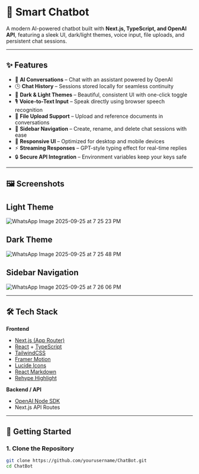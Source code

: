 # 🤖 Smart Chatbot  

A modern AI-powered chatbot built with **Next.js, TypeScript, and OpenAI API**, featuring a sleek UI, dark/light themes, voice input, file uploads, and persistent chat sessions.  

---

## ✨ Features  

- 💬 **AI Conversations** – Chat with an assistant powered by OpenAI  
- 🕒 **Chat History** – Sessions stored locally for seamless continuity  
- 🎨 **Dark & Light Themes** – Beautiful, consistent UI with one-click toggle  
- 🎙️ **Voice-to-Text Input** – Speak directly using browser speech recognition  
- 📂 **File Upload Support** – Upload and reference documents in conversations  
- 🧩 **Sidebar Navigation** – Create, rename, and delete chat sessions with ease  
- 📱 **Responsive UI** – Optimized for desktop and mobile devices  
- ⚡ **Streaming Responses** – GPT-style typing effect for real-time replies  
- 🔒 **Secure API Integration** – Environment variables keep your keys safe  

---

## 🖼️ Screenshots  

## Light Theme 


![WhatsApp Image 2025-09-25 at 7 25 23 PM](https://github.com/user-attachments/assets/56ce17ba-f9f1-4f75-b16e-e90b12045991)


## Dark Theme


![WhatsApp Image 2025-09-25 at 7 25 48 PM](https://github.com/user-attachments/assets/3fac4c52-044a-430e-ac7a-5fbfc0279f1c)


## Sidebar Navigation


![WhatsApp Image 2025-09-25 at 7 26 06 PM](https://github.com/user-attachments/assets/4343bd6f-990f-4c94-b887-95f813f60382)
 

---

## 🛠️ Tech Stack  

**Frontend**  
- [Next.js (App Router)](https://nextjs.org/)  
- [React](https://react.dev/) + [TypeScript](https://www.typescriptlang.org/)  
- [TailwindCSS](https://tailwindcss.com/)  
- [Framer Motion](https://www.framer.com/motion/)  
- [Lucide Icons](https://lucide.dev/)  
- [React Markdown](https://github.com/remarkjs/react-markdown)  
- [Rehype Highlight](https://github.com/rehypejs/rehype-highlight)  

**Backend / API**  
- [OpenAI Node SDK](https://github.com/openai/openai-node)  
- Next.js API Routes  

---

## 🚀 Getting Started  

### 1. Clone the Repository  
```bash
git clone https://github.com/yourusername/ChatBot.git
cd ChatBot



